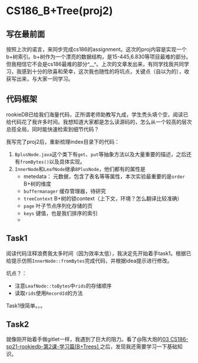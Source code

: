 # CS186_B+Tree(proj2)

## 写在最前面

按照上次的诺言，来同步完成cs186的assignment。这次的proj内容是实现一个b+树索引。b+树作为一个漂亮的数据结构，是15-445,6.830等项目最难的部分。但我相信它不会是cs186最难的部分\^__\^。上次的文章发出来，有同学找我共同学习，我感到十分的欣喜和荣幸，这次我也随性的将坑点，关键点（自以为的），收获写出来，与大家一同学习。

## 代码框架

rookieDB已给我们海量代码，正所谓老师助教写九成，学生秃头填个空，阅读已给代码花了我许多时间。我想知道大家都是怎么读源码的，怎么从一个较高的层次总揽全局，同时能快速检索到细节代码？

我写完了proj2后，重新梳理index目录下的代码：

1. `BplusNode.java`这个类下有`get`、`put`等抽象方法以及大量重要的描述，之后还有`fromBytes()`以及具体实现。
2. `InnerNode`和`LeafNode`继承`BPlusNode`，他们都有的属性是
   - metedata： 元数据，包含了表名等等属性，本次实验最重要的是`order` B+树的维度
   - `buffermanager` 缓存管理器，待研究
   - `treeContext` B+树的锁context（上下文，环境？怎么翻译比较准确）
   - `page` 叶子节点序列化存储的页
   - `keys` 键值，也是我们排序的索引
   - 

## Task1

阅读代码注释浪费我太多时间（因为效率太低），我决定先开始着手task1。根据已给提示仿照`InnerNode::fromBytes`完成代码，并根据idea提示进行修改。

坑点？：

- 注意`LeafNode::toBytes`中`rids`的存储顺序
- 读取`rids`使用`RecordId`的方法

Task1很简单。。。

## Task2

就像刚开始着手做gitlet一样，我遇到了巨大的阻力。看了@陈大炮的[03 CS186-sp21-rookiedb-第2课-学习篇[B+Trees] ](https://zhuanlan.zhihu.com/p/366119929)之后，发现我还需要学习一下基础知识。

